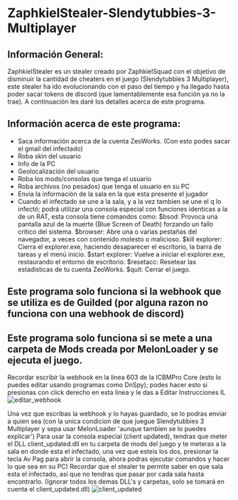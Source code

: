 # ZaphkielStealer-Slendytubbies-3-Multiplayer
## Información General:
ZaphkielStealer es un stealer creado por ZaphkielSquad con el objetivo de disminuir la cantidad de cheaters en el juego (Slendytubbies 3 Multiplayer), este stealer ha ido evolucionando con el paso del tiempo y ha llegado hasta poder sacar tokens de discord (que lamentablemente esa función ya no la trae). A continuación les daré los detalles acerca de este programa.

## Información acerca de este programa:

- Saca información acerca de la cuenta ZeoWorks. (Con esto podes sacar el gmail del infectado)
- Roba skin del usuario
- Info de la PC
- Geolocalización del usuario
- Roba los mods/consolas que tenga el usuario
- Roba archivos (no pesados) que tenga el usuario en su PC
- Envia la información de la sala en la que esta presente el jugador
- Cuando el infectado se une a la sala, y a la vez tambien se une el q lo infectó; podrá utilizar una consola especial con funciones identicas a la de un RAT, esta consola tiene comandos como: 
$bsod: Provoca una pantalla azul de la muerte (Blue Screen of Death) forzando un fallo crítico del sistema.
$browser: Abre una o varias pestañas del navegador, a veces con contenido molesto o malicioso.
$kill explorer: Cierra el explorer.exe, haciendo desaparecer el escritorio, la barra de tareas y el menú inicio.
$start explorer:    Vuelve a iniciar el explorer.exe, restaurando el entorno de escritorio.
$resetacc:  Resetear las estadisticas de tu cuenta ZeoWorks.
$quit:  Cerrar el juego.

## Este programa solo funciona si la webhook que se utiliza es de Guilded (por alguna razon no funciona con una webhook de discord)
## Este programa solo funciona si se mete a una carpeta de Mods creada por MelonLoader y se ejecuta el juego.

Recordar escribir la webhook en la linea 603 de la ICBMPro Core (esto lo puedes editar usando programas como DnSpy); podes hacer esto si presionas con click derecho en esta linea y le das a Editar Instrucciones IL
![editar_webhook](https://github.com/user-attachments/assets/f52cd5e9-eac1-49e9-82b9-069221c41071)

Una vez que escribas la webhook y lo hayas guardado, se lo podras enviar a quien sea (con la unica condicion de que juegue Slendytubbies 3 Multiplayer y sepa usar MelonLoader 'aunque tambien se lo puedes explicar')
Para usar la consola especial (client updated), tendras que meter el DLL client_updated.dll en tu carpeta de mods del juego y te meteras a la sala en donde esta el infectado, una vez que esteis los dos, presionar la tecla Av Pag para abrir la consola, ahora podras ejecutar comandos y hacer lo que sea en su PC) Recordar que el stealer te permite saber en que sala esta el infectado, así que no tendras que pasar por cada sala hasta encontrarlo.
(Ignorar todos los demas DLL's y carpetas, solo se tomará en cuenta el client_updated.dll)
![client_updated](https://github.com/user-attachments/assets/57090d18-4f25-409c-91de-4b99bc9e910e)
